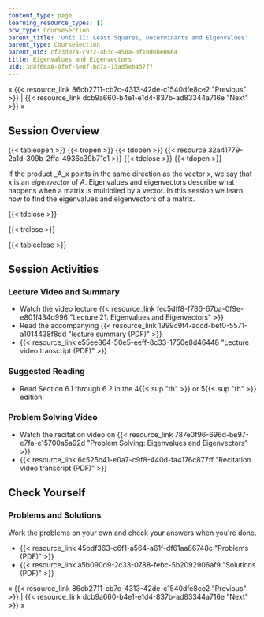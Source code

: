```yaml
---
content_type: page
learning_resource_types: []
ocw_type: CourseSection
parent_title: 'Unit II: Least Squares, Determinants and Eigenvalues'
parent_type: CourseSection
parent_uid: cf73d07a-c972-ab3c-450a-0f10d0be0664
title: Eigenvalues and Eigenvectors
uid: 3d8f60a8-0fef-5e0f-bd7a-13ad5eb457f7
---
```


« {{< resource_link 86cb2711-cb7c-4313-42de-c1540dfe8ce2 "Previous" >}} | {{< resource_link dcb9a660-b4e1-e1d4-837b-ad83344a716e "Next" >}} »

Session Overview
----------------

{{< tableopen >}}
{{< tropen >}}
{{< tdopen >}}
{{< resource 32a41779-2a1d-309b-2ffa-4936c39b71e1 >}}
{{< tdclose >}}
{{< tdopen >}}


If the product _A_x points in the same direction as the vector x, we say that x is an _eigenvector_ of _A_. Eigenvalues and eigenvectors describe what happens when a matrix is multiplied by a vector. In this session we learn how to find the eigenvalues and eigenvectors of a matrix.


{{< tdclose >}}

{{< trclose >}}

{{< tableclose >}}

Session Activities
------------------

### Lecture Video and Summary

*   Watch the video lecture {{< resource_link fec5dff8-f786-67ba-0f9e-e801f434d996 "Lecture 21: Eigenvalues and Eigenvectors" >}}
*   Read the accompanying {{< resource_link 1999c9f4-accd-bef0-5571-a1014438f8dd "lecture summary (PDF)" >}}
*   {{< resource_link e55ee864-50e5-eeff-8c33-1750e8d46448 "Lecture video transcript (PDF)" >}}

### Suggested Reading

*   Read Section 6.1 through 6.2 in the 4{{< sup "th" >}} or 5{{< sup "th" >}} edition.

### Problem Solving Video

*   Watch the recitation video on {{< resource_link 787e0f96-696d-be97-e7fa-e15700a5a92d "Problem Solving: Eigenvalues and Eigenvectors" >}}
*   {{< resource_link 6c525b41-e0a7-c9f8-440d-fa4176c877ff "Recitation video transcript (PDF)" >}}

Check Yourself
--------------

### Problems and Solutions

Work the problems on your own and check your answers when you're done.

*   {{< resource_link 45bdf363-c6f1-a564-a61f-df61aa86748c "Problems (PDF)" >}}
*   {{< resource_link a5b090d9-2c33-0788-febc-5b2092906af9 "Solutions (PDF)" >}}

« {{< resource_link 86cb2711-cb7c-4313-42de-c1540dfe8ce2 "Previous" >}} | {{< resource_link dcb9a660-b4e1-e1d4-837b-ad83344a716e "Next" >}} »